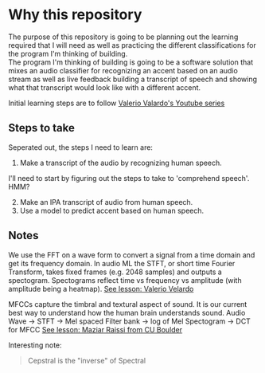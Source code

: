 # Why this repository

The purpose of this repository is going to be planning out the learning required that I will need as well as practicing the different classifications for the program I'm thinking of building.  
The program I'm thinking of building is going to be a software solution that mixes an audio classifier for recognizing an accent based on an audio stream as well as live feedback building a transcript of speech and showing what that transcript would look like with a different accent.  

Initial learning steps are to follow [Valerio Valardo's Youtube series](https://www.youtube.com/@ValerioVelardoTheSoundofAI)  

## Steps to take

Seperated out, the steps I need to learn are:
1. Make a transcript of the audio by recognizing human speech.

 I'll need to start by figuring out the steps to take to 'comprehend speech'. HMM?

2. Make an IPA transcript of audio from human speech.
3. Use a model to predict accent based on human speech.

## Notes 

We use the FFT on a wave form to convert a signal from a time domain and get its frequency domain. In audio ML the STFT, or short time Fourier Transform, takes fixed frames (e.g. 2048 samples) and outputs a spectogram. Spectograms reflect time vs frequency vs amplitude (with amplitude being a heatmap). [See lesson: Valerio Velardo](https://youtu.be/m3XbqfIij_Y?t=1004) 

MFCCs capture the timbral and textural aspect of sound. It is our current best way to understand how the human brain understands sound. Audio Wave -> STFT -> Mel spaced Filter bank -> log of Mel Spectogram -> DCT for MFCC [See lesson: Maziar Raissi from CU Boulder](https://www.youtube.com/watch?v=hF72sY70_IQ)

Interesting note: 
> Cepstral is the "inverse" of Spectral
